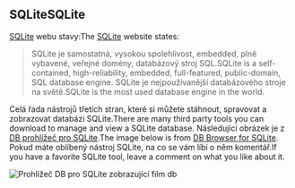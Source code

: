 ## <a name="sqlite"></a><span data-ttu-id="8cff2-101">SQLite</span><span class="sxs-lookup"><span data-stu-id="8cff2-101">SQLite</span></span>

<span data-ttu-id="8cff2-102">[SQLite](https://www.sqlite.org/) webu stavy:</span><span class="sxs-lookup"><span data-stu-id="8cff2-102">The [SQLite](https://www.sqlite.org/) website states:</span></span>

> <span data-ttu-id="8cff2-103">SQLite je samostatná, vysokou spolehlivost, embedded, plně vybavené, veřejné domény, databázový stroj SQL.</span><span class="sxs-lookup"><span data-stu-id="8cff2-103">SQLite is a self-contained, high-reliability, embedded, full-featured, public-domain, SQL database engine.</span></span> <span data-ttu-id="8cff2-104">SQLite je nejpoužívanější databázového stroje na světě.</span><span class="sxs-lookup"><span data-stu-id="8cff2-104">SQLite is the most used database engine in the world.</span></span>

<span data-ttu-id="8cff2-105">Celá řada nástrojů třetích stran, které si můžete stáhnout, spravovat a zobrazovat databázi SQLite.</span><span class="sxs-lookup"><span data-stu-id="8cff2-105">There are many third party tools you can download to manage and view a SQLite database.</span></span> <span data-ttu-id="8cff2-106">Následující obrázek je z [DB prohlížeč pro SQLite](http://sqlitebrowser.org/).</span><span class="sxs-lookup"><span data-stu-id="8cff2-106">The image below is from [DB Browser for SQLite](http://sqlitebrowser.org/).</span></span> <span data-ttu-id="8cff2-107">Pokud máte oblíbený nástroj SQLite, na co se vám líbí o něm komentář.</span><span class="sxs-lookup"><span data-stu-id="8cff2-107">If you have a favorite SQLite tool, leave a comment on what you like about it.</span></span>

![Prohlížeč DB pro SQLite zobrazující film db](~/tutorials/first-mvc-app-xplat/working-with-sql/_static/dbb.png)
